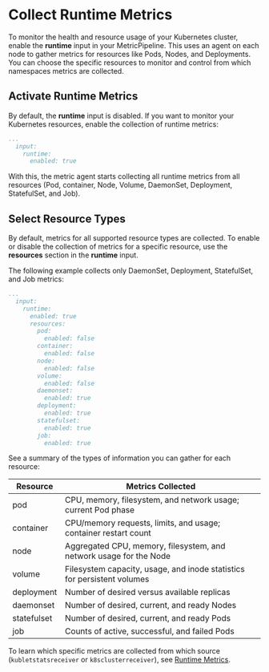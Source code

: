 # Collect Runtime Metrics

To monitor the health and resource usage of your Kubernetes cluster, enable the **runtime** input in your MetricPipeline. This uses an agent on each node to gather metrics for resources like Pods, Nodes, and Deployments. You can choose the specific resources to monitor and control from which namespaces metrics are collected.

## Activate Runtime Metrics

By default, the **runtime** input is disabled. If you want to monitor your Kubernetes resources, enable the collection of runtime metrics:

```yaml
...
  input:
    runtime:
      enabled: true
```

With this, the metric agent starts collecting all runtime metrics from all resources (Pod, container, Node, Volume, DaemonSet, Deployment, StatefulSet, and Job).

## Select Resource Types

By default, metrics for all supported resource types are collected. To enable or disable the collection of metrics for a specific resource, use the **resources** section in the **runtime** input.

The following example collects only DaemonSet, Deployment, StatefulSet, and Job metrics:

  ```yaml
  ...
    input:
      runtime:
        enabled: true
        resources:
          pod:
            enabled: false
          container:
            enabled: false
          node:
            enabled: false
          volume:
            enabled: false
          daemonset:
            enabled: true
          deployment:
            enabled: true
          statefulset:
            enabled: true
          job:
            enabled: true
  ```

See a summary of the types of information you can gather for each resource:

|   Resource  |                            Metrics Collected                            |
|-------------|-------------------------------------------------------------------------|
| pod         | CPU, memory, filesystem, and network usage; current Pod phase           |
| container   | CPU/memory requests, limits, and usage; container restart count         |
| node        | Aggregated CPU, memory, filesystem, and network usage for the Node      |
| volume      | Filesystem capacity, usage, and inode statistics for persistent volumes |
| deployment  | Number of desired versus available replicas                             |
| daemonset   | Number of desired, current, and ready Nodes                             |
| statefulset | Number of desired, current, and ready Pods                              |
| job         | Counts of active, successful, and failed Pods                           |

To learn which specific metrics are collected from which source (`kubletstatsreceiver` or `k8sclusterreceiver`), see [Runtime Metrics](runtime-metrics.md).
